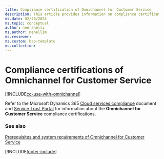 ```yaml
---
title: Compliance certification of Omnichannel for Customer Service
description: This article provides information on compliance certification requirements for Omnichannel for Customer Service. Use the link in the topic to download the file that contains the compliance information.
ms.date: 02/29/2024
ms.topic: conceptual
author: neeranelli
ms.author: nenellim
ms.reviewer: 
ms.custom: bap-template
ms.collection:
---
```

# Compliance certifications of Omnichannel for Customer Service

[!INCLUDE[cc-use-with-omnichannel](../includes/cc-use-with-omnichannel.md)]

Refer to the Microsoft Dynamics 365 [Cloud services compliance](https://aka.ms/d365-compliance-list) document and [Service Trust Portal](https://servicetrust.microsoft.com/) for information about the **Omnichannel for Customer Service** compliance certifications.

### See also

[Prerequisites and system requirements of Omnichannel for Customer Service](implement/system-requirements-omnichannel.md)


[!INCLUDE[footer-include](../includes/footer-banner.md)]

